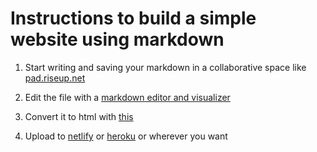 # Instructions to build a simple website using markdown

1. Start writing and saving your markdown in a collaborative space like [pad.riseup.net](https://pad.riseup.net)

2. Edit the file with a [markdown editor and visualizer](https://jbt.github.io/markdown-editor/)

3. Convert it to html with [this](https://colab.research.google.com/drive/1VksKQ_KnZ6zxdgm_lLA_xW87YPyrOeXY?usp=sharing)

4. Upload to [netlify](https://www.netlify.com/) or [heroku](heroku.com) or wherever you want

